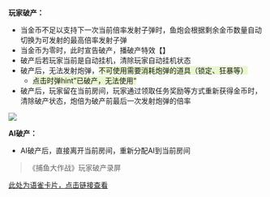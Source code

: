 **玩家破产：**

+ 当金币不足以支持下一次当前倍率发射子弹时，鱼炮会根据剩余金币数量自动切换为可发射的最高倍率发射子弹
+ 当金币为零时，此时宣告破产，播破产特效【】
+ 破产后若玩家当前是自动挂机，清除玩家自动挂机状态
+ 破产后，无法发射炮弹，<font style="background-color:#E8F7CF;">不可使用需要消耗炮弹的道具（锁定、狂暴等）</font>
    - <font style="background-color:#E8F7CF;">点击时弹hint”已破产，无法使用“</font>
+ 破产后，玩家留在当前房间，玩家通过领取任务奖励等方式重新获得金币时，清除破产状态，炮倍为破产前最后一次发射炮弹的倍率

![](https://cdn.nlark.com/yuque/0/2024/png/43554293/1728728904379-949f28db-e55c-4161-a577-f7d696330262.png)

**AI破产：**

+ AI破产后，直接离开当前房间，重新分配AI到当前房间



> 《捕鱼大作战》玩家破产录屏
>

[此处为语雀卡片，点击链接查看](https://www.yuque.com/ttk5k0/manpny/ornf9r2dhixx4d07#nC1oA)









